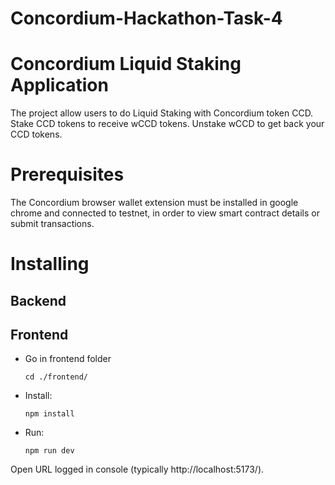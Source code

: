 # Concordium-Hackathon-Task-4

# Concordium Liquid Staking Application
The project allow users to do Liquid Staking with Concordium token CCD. 
Stake CCD tokens to receive wCCD tokens. 
Unstake wCCD to get back your CCD tokens.
# Prerequisites
The Concordium browser wallet extension must be installed in google chrome and connected to testnet, in order to view smart contract details or submit transactions.
# Installing
## Backend
 

## Frontend

- Go in frontend folder
  ````
  cd ./frontend/
  ````
- Install:
   ````
   npm install
   ````
- Run:
  ````
  npm run dev
  ````

Open URL logged in console (typically http://localhost:5173/).

